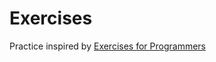 # Exercises

Practice inspired by [Exercises for Programmers](https://pragprog.com/book/bhwb/exercises-for-programmers)
